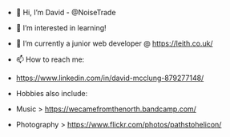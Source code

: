 - 👋 Hi, I’m David - @NoiseTrade
- 👀 I’m interested in learning!
- 🌱 I’m currently a junior web developer @ https://leith.co.uk/
 
- 📫 How to reach me: 
- https://www.linkedin.com/in/david-mcclung-879277148/
- Hobbies also include: 
- Music > https://wecamefromthenorth.bandcamp.com/
- Photography > https://www.flickr.com/photos/pathstohelicon/

<!---
NoiseTrade/NoiseTrade is a ✨ special ✨ repository because its `README.md` (this file) appears on your GitHub profile.
You can click the Preview link to take a look at your changes.
--->
